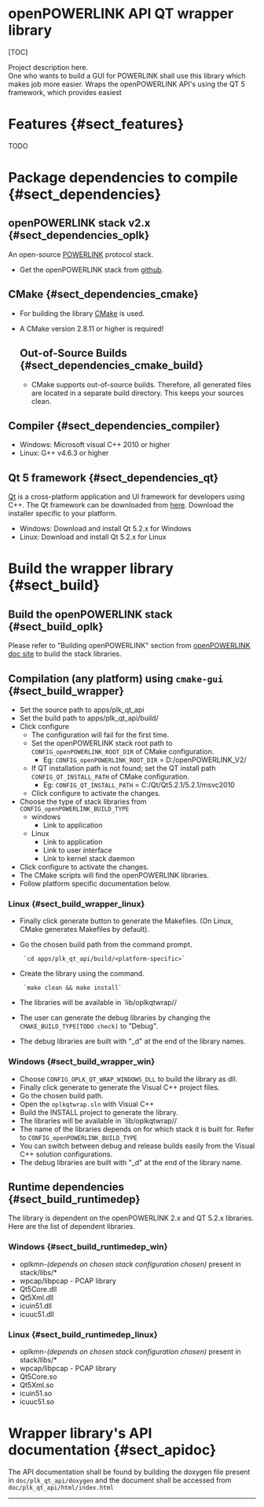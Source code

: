 openPOWERLINK API QT wrapper library
===================

[TOC]

Project description here. </br>
One who wants to build a GUI for POWERLINK shall use this library which makes job more easier.
Wraps the openPOWERLINK API's using the QT 5 framework, which provides easiest

# Features {#sect_features}
TODO

# Package dependencies to compile {#sect_dependencies}
## openPOWERLINK stack v2.x {#sect_dependencies_oplk}
An open-source [POWERLINK][2] protocol stack.

* Get the openPOWERLINK stack from [github][7].

## CMake {#sect_dependencies_cmake}
 * For building the library [CMake][5] is used. 
 * A CMake version 2.8.11 or higher is required!

	## Out-of-Source Builds {#sect_dependencies_cmake_build}
	 * CMake supports out-of-source builds. Therefore, all generated files are 
	   located in a separate build directory. This keeps your sources clean.

## Compiler {#sect_dependencies_compiler}
 * Windows: Microsoft visual C++ 2010 or higher
 * Linux: G++ v4.6.3 or higher

## Qt 5 framework {#sect_dependencies_qt}
[Qt][3] is a cross-platform application and UI framework for developers using C++.
The Qt framework can be downloaded from [here][4]. Download the installer 
specific to your platform.

 * Windows: Download and install Qt 5.2.x for Windows
 * Linux: Download and install Qt 5.2.x for Linux

# Build the wrapper library {#sect_build}

## Build the openPOWERLINK stack {#sect_build_oplk}
Please refer to "Building openPOWERLINK" section from [openPOWERLINK doc site][6]
to build the stack libraries.

## Compilation (any platform) using `cmake-gui` {#sect_build_wrapper}
 - Set the source path to apps/plk_qt_api
 - Set the build path to apps/plk_qt_api/build/<platform-specific>
 - Click configure
	- The configuration will fail for the first time. 
	- Set the openPOWERLINK stack root path to `CONFIG_openPOWERLINK_ROOT_DIR` of CMake configuration.
		- Eg: `CONFIG_openPOWERLINK_ROOT_DIR` = D:/openPOWERLINK_V2/
	- If QT installation path is not found; set the QT install path `CONFIG_QT_INSTALL_PATH` of CMake configuration.
		- Eg: `CONFIG_QT_INSTALL_PATH` = C:/Qt/Qt5.2.1/5.2.1/msvc2010
	- Click configure to activate the changes.
 - Choose the type of stack libraries from `CONFIG_openPOWERLINK_BUILD_TYPE`
	- windows
		- Link to application
	- Linux
		- Link to application
		- Link to user interface
		- Link to kernel stack daemon
 - Click configure to activate the changes.
 - The CMake scripts will find the openPOWERLINK libraries.
 - Follow platform specific documentation below.

### Linux {#sect_build_wrapper_linux}
 - Finally click generate button to generate the Makefiles. 
  (On Linux, CMake generates Makefiles by default).
 - Go the chosen build path from the command prompt.

		`cd apps/plk_qt_api/build/<platform-specific>`

 - Create the library using the command.

		`make clean && make install`
 - The libraries will be available in `lib/oplkqtwrap/<platform>/
 - The user can generate the debug libraries by changing the 
  `CMAKE_BUILD_TYPE[TODO check]` to "Debug".
 - The debug libraries are built with "_d" at the end of the library names.

### Windows {#sect_build_wrapper_win}
 - Choose `CONFIG_OPLK_QT_WRAP_WINDOWS_DLL` to build the library as dll.
 - Finally click generate to generate the Visual C++ project files.
 - Go the chosen build path.
 - Open the `oplkqtwrap.sln` with Visual C++
 - Build the INSTALL project to generate the library.
 - The libraries will be available in `lib/oplkqtwrap/<platform>/
 - The name of the libraries depends on for which stack it is built for.
   Refer to `CONFIG_openPOWERLINK_BUILD_TYPE`
 - You can switch between debug and release builds easily from the Visual C++ 
   solution configurations.
 - The debug libraries are built with "_d" at the end of the library name.


## Runtime dependencies {#sect_build_runtimedep}
The library is dependent on the openPOWERLINK 2.x and QT 5.2.x libraries. 
Here are the list of dependent libraries.

### Windows {#sect_build_runtimedep_win}
 - oplkmn-*(depends on chosen stack configuration chosen)* present in stack/libs/*
 - wpcap/libpcap - PCAP library
 - Qt5Core.dll
 - Qt5Xml.dll
 - icuin51.dll
 - icuuc51.dll

### Linux {#sect_build_runtimedep_linux}
 - oplkmn-*(depends on chosen stack configuration chosen)* present in stack/libs/*
 - wpcap/libpcap - PCAP library
 - Qt5Core.so
 - Qt5Xml.so
 - icuin51.so
 - icuuc51.so


# Wrapper library's API documentation {#sect_apidoc}

The API documentation shall be found by building the doxygen file present in
`doc/plk_qt_api/doxygen` and the document shall be accessed from `doc/plk_qt_api/html/index.html`



-------

[2]: http://sourceforge.net/projects/openpowerlink/
[3]: http://qt-project.org
[4]: http://download.qt-project.org/official_releases/qt/5.2
[5]: http://www.cmake.org
[6]: http://openpowerlink.sourceforge.net
[7]: https://github.com/Ramakrishnan45/openPOWERLINK_v2.0_QT